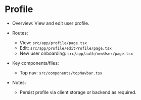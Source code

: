 # Profile

- Overview: View and edit user profile.

- Routes:
  - View: `src/app/profile/page.tsx`
  - Edit: `src/app/profile/editProfile/page.tsx`
  - New user onboarding: `src/app/auth/newUser/page.tsx`

- Key components/files:
  - Top nav: `src/components/topNavbar.tsx`

- Notes:
  - Persist profile via client storage or backend as required.
